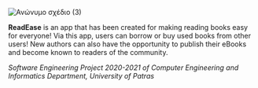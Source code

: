 ![Ανώνυμο σχέδιο (3)](https://github.com/EvelyneKol/ReadEase/assets/116310337/9f16728a-e3a6-4f55-b1a9-523b6eeb05c6)

**ReadEase** is an app that has been created for making reading books easy for everyone!
Via this app, users can borrow or buy used books from other users!
Νew authors can also have the opportunity to publish their eBooks and become known to readers of the community.


_Software Engineering Project 2020-2021 of Computer Engineering and Informatics Department, University of Patras_

